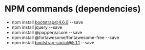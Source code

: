 # NPM commands (dependencies)
* npm install bootstrap@4.6.0 --save
* npm install jquery --save
* npm install @popperjs/core --save
* npm install @fortawesome/fontawesome-free --save
* npm install bootstrap-social@5.1.1 --save